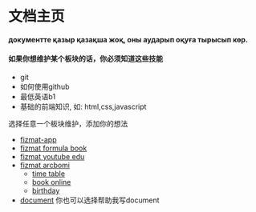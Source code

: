 # 文档主页
#### <b>документте қазыр қазақша жоқ, оны аударып оқуға тырысып көр.</b>

#### 如果你想维护某个板块的话，你必须知道这些技能
- git
- 如何使用github
- 最低英语b1
- 基础的前端知识, 如: html,css,javascript 

选择任意一个板块维护，添加你的想法
- [fizmat-app](./fizmat-app/readme.md)
- [fizmat formula book](./fizmat-formula-book.md)
- [fizmat youtube edu](./fizmat-youtube-edu.md)
- [fizmat arcbomi](./fizmat-arcbomi/README.md)
    - [time table](./fizmat-arcbomi/readme.md)
    - [book online](./fizmat-arcbomi/readme.md)
    - [birthday](./fizmat-arcbomi/readme.md)
- [document](./README.md) 你也可以选择帮助我写document